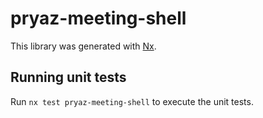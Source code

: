 # pryaz-meeting-shell

This library was generated with [Nx](https://nx.dev).

## Running unit tests

Run `nx test pryaz-meeting-shell` to execute the unit tests.

